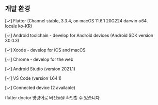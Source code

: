 ## 개발 환경

[✓] Flutter (Channel stable, 3.3.4, on macOS 11.6.1 20G224 darwin-x64, locale ko-KR)

[✓] Android toolchain - develop for Android devices (Android SDK version 30.0.3)


[✓] Xcode - develop for iOS and macOS


[✓] Chrome - develop for the web


[✓] Android Studio (version 2021.1)


[✓] VS Code (version 1.64.1)


[✓] Connected device (2 available)


flutter doctor 명령어로 버전들을 확인할 수 있습니다.

